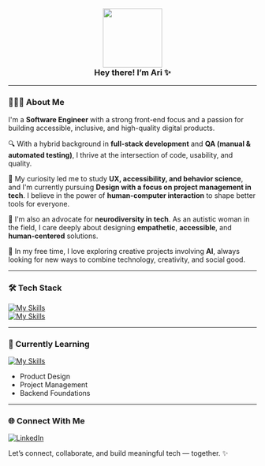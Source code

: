 <h3 align="center">
  <img src="https://media.giphy.com/media/vFKqnCdLPNOKc/giphy.gif" width="120" /><br>
  Hey there! I’m Ari ✨<br>
</h3>

---

### 👩🏻‍💻 About Me

I'm a **Software Engineer** with a strong front-end focus and a passion for building accessible, inclusive, and high-quality digital products.

🔍 With a hybrid background in **full-stack development** and **QA (manual & automated testing)**, I thrive at the intersection of code, usability, and quality.

🎨 My curiosity led me to study **UX, accessibility, and behavior science**, and I'm currently pursuing **Design with a focus on project management in tech**. I believe in the power of **human-computer interaction** to shape better tools for everyone.

🧠 I'm also an advocate for **neurodiversity in tech**. As an autistic woman in the field, I care deeply about designing **empathetic**, **accessible**, and **human-centered** solutions.

🤖 In my free time, I love exploring creative projects involving **AI**, always looking for new ways to combine technology, creativity, and social good.

---

### 🛠 Tech Stack

[![My Skills](https://skillicons.dev/icons?i=html,css,js,react,vue,nodejs,webflow&theme=light)](https://skillicons.dev)  
[![My Skills](https://skillicons.dev/icons?i=python,bootstrap,tailwind,figma,github,cypress&theme=light)](https://skillicons.dev)

---

### 🌱 Currently Learning

[![My Skills](https://skillicons.dev/icons?i=next,wordpress,ai&theme=light)](https://skillicons.dev)  
+ Product Design  
+ Project Management  
+ Backend Foundations

---

### 🌐 Connect With Me

[![LinkedIn](https://skillicons.dev/icons?i=linkedin)](https://www.linkedin.com/in/arianna-avalos-a6a38b224/)

Let’s connect, collaborate, and build meaningful tech — together. ✨
